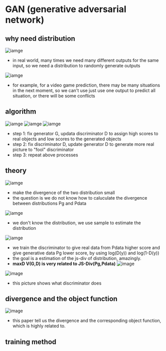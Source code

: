 # GAN (generative adversarial network)

## why need distribution

![iamge](https://github.com/KobryLee/ML-2021Spring-NTU-hws/blob/main/notes/statics/lecture6/1-why-need-distribution.png)

* in real world, many times we need many different outputs for the same input, so we need a distribution to randomly generate outputs

![iamge](https://github.com/KobryLee/ML-2021Spring-NTU-hws/blob/main/notes/statics/lecture6/2-why-need-distribution.png)

* for example, for a video game prediction, there may be many situations in the next moment, so we can't use just use one output to predict all situation, or there will be some conflicts

## algorithm

![iamge](https://github.com/KobryLee/ML-2021Spring-NTU-hws/blob/main/notes/statics/lecture6/3-algorithm1.png)
![iamge](https://github.com/KobryLee/ML-2021Spring-NTU-hws/blob/main/notes/statics/lecture6/4-algorithm2.png)
![iamge](https://github.com/KobryLee/ML-2021Spring-NTU-hws/blob/main/notes/statics/lecture6/5-algorithm3.png)

* step 1: fix generator G, updata discriminator D to assign high scores to real objects and low scores to the generated objects
* step 2: fix discriminator D, update generator D to generate more real picture to "fool" discriminator
* step 3: repeat above processes


## theory

![iamge](https://github.com/KobryLee/ML-2021Spring-NTU-hws/blob/main/notes/statics/lecture6/6-objective.png)

* make the divergence of the two distribution small
* the question is we do not know how to caluculate the divergence between distributions Pg and Pdata

![iamge](https://github.com/KobryLee/ML-2021Spring-NTU-hws/blob/main/notes/statics/lecture6/7-sample-as-distribution.png)

* we don't know the distribution, we use sample to estimate the distribution

![iamge](https://github.com/KobryLee/ML-2021Spring-NTU-hws/blob/main/notes/statics/lecture6/8-discriminator.png)

* we train the discriminator to give real data from Pdata higher score and give generative data Pg lower score, by using log(D(y)) and log(1-D(y))
* the goal is a estimation of the js-div of distribution, amazingly.
* **maxD V(G,D) is very related to JS-Div(Pg,Pdata)**
![image](https://github.com/KobryLee/ML-2021Spring-NTU-hws/blob/main/notes/statics/lecture6/10-replace-div.png)

![image](https://github.com/KobryLee/ML-2021Spring-NTU-hws/blob/main/notes/statics/lecture6/9-effect-of-discriminator.png)

* this picture shows what discriminator does

## divergence and the object function

![image](https://github.com/KobryLee/ML-2021Spring-NTU-hws/blob/main/notes/statics/lecture6/11-paper.png)

* this paper tell us the divergence and the corresponding object function, which is highly related to.

## training method


